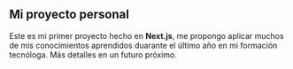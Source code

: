 ## Mi proyecto personal

Este es mi primer proyecto hecho en __Next.js__, me propongo aplicar muchos de mis conocimientos aprendidos duarante el último año en mi formación tecnóloga.
Más detalles en un futuro próximo.

